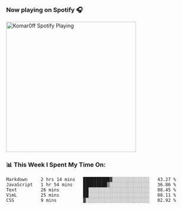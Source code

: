 ### Now playing on Spotify 🎧

[<img src="https://spotify-playing-puce.vercel.app/api/spotify" alt="Komar0ff Spotify Playing" width="350" />](https://open.spotify.com/user/s6zkxrrclsh72vtvdrqm8ttji)

### 📊 This Week I Spent My Time On:
<!--START_SECTION:waka-->
```text
Markdown     2 hrs 14 mins   ██████████▓░░░░░░░░░░░░░░   43.27 % 
JavaScript   1 hr 54 mins    █████████▒░░░░░░░░░░░░░░░   36.86 % 
Text         26 mins         ██░░░░░░░░░░░░░░░░░░░░░░░   08.45 % 
VimL         25 mins         ██░░░░░░░░░░░░░░░░░░░░░░░   08.11 % 
CSS          9 mins          ▓░░░░░░░░░░░░░░░░░░░░░░░░   02.92 % 
```
<!--END_SECTION:waka-->
